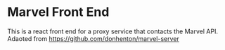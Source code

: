 # Marvel Front End

This is a react front end for a proxy service that contacts the Marvel API. Adaoted from https://github.com/donhenton/marvel-server

